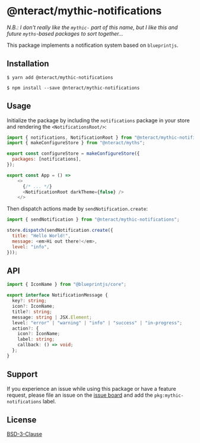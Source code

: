 # @nteract/mythic-notifications

*N.B.: I don't really like the `mythic-` part of this name, but I like this and future `myths`-based packages to sort together...*

This package implements a notification system based on `blueprintjs`.

## Installation

```
$ yarn add @nteract/mythic-notifications
```

```
$ npm install --save @nteract/mythic-notifications
```

## Usage

Initialize the package by including the `notifications` package in your store and rendering the `<NotificationsRoot/>`:

```javascript
import { notifications, NotificationRoot } from "@nteract/mythic-notifications";
import { makeConfigureStore } from "@nteract/myths";

export const configureStore = makeConfigureStore({
  packages: [notifications],
});

export const App = () =>
    <>
      {/* ... */}
      <NotificationRoot darkTheme={false} />
    </>
```

Then dispatch actions made by `sendNotification.create`:

```javascript
import { sendNotification } from "@nteract/mythic-notifications";

store.dispatch(sendNotification.create({
  title: "Hello World!",
  message: <em>Hi out there!</em>,
  level: "info",
}));
```

## API

```typescript
import { IconName } from "@blueprintjs/core";

export interface NotificationMessage {
  key?: string;
  icon?: IconName;
  title?: string;
  message: string | JSX.Element;
  level: "error" | "warning" | "info" | "success" | "in-progress";
  action?: {
    icon?: IconName;
    label: string;
    callback: () => void;
  };
}
```

## Support

If you experience an issue while using this package or have a feature request, please file an issue on the [issue board](https://github.com/nteract/nteract/issues/new/choose) and add the `pkg:mythic-notifications` label.

## License

[BSD-3-Clause](https://choosealicense.com/licenses/bsd-3-clause/)
